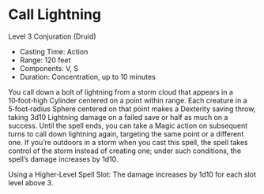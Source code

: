 # Call Lightning
Level 3 Conjuration (Druid)

- Casting Time: Action
- Range: 120 feet
- Components: V, S
- Duration: Concentration, up to 10 minutes

You call down a bolt of lightning from a storm cloud that appears in a 10‑foot‑high Cylinder centered on a point within range. Each creature in a 5‑foot‑radius Sphere centered on that point makes a Dexterity saving throw, taking 3d10 Lightning damage on a failed save or half as much on a success. Until the spell ends, you can take a Magic action on subsequent turns to call down lightning again, targeting the same point or a different one. If you’re outdoors in a storm when you cast this spell, the spell takes control of the storm instead of creating one; under such conditions, the spell’s damage increases by 1d10.

Using a Higher‑Level Spell Slot: The damage increases by 1d10 for each slot level above 3.
